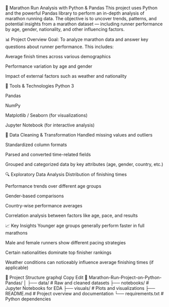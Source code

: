🏃 Marathon Run Analysis with Python & Pandas
This project uses Python and the powerful Pandas library to perform an in-depth analysis of marathon running data. The objective is to uncover trends, patterns, and potential insights from a marathon dataset — including runner performance by age, gender, nationality, and other influencing factors.

📊 Project Overview
Goal:
To analyze marathon data and answer key questions about runner performance. This includes:

Average finish times across various demographics

Performance variation by age and gender

Impact of external factors such as weather and nationality

🔧 Tools & Technologies
Python 3

Pandas

NumPy

Matplotlib / Seaborn (for visualizations)

Jupyter Notebook (for interactive analysis)

🧹 Data Cleaning & Transformation
Handled missing values and outliers

Standardized column formats

Parsed and converted time-related fields

Grouped and categorized data by key attributes (age, gender, country, etc.)

🔍 Exploratory Data Analysis
Distribution of finishing times

Performance trends over different age groups

Gender-based comparisons

Country-wise performance averages

Correlation analysis between factors like age, pace, and results

📈 Key Insights
Younger age groups generally perform faster in full marathons

Male and female runners show different pacing strategies

Certain nationalities dominate top finisher rankings

Weather conditions can noticeably influence average finishing times (if applicable)

📁 Project Structure
graphql
Copy
Edit
📂 Marathon-Run-Project-on-Python-Pandas/
│
├── data/                 # Raw and cleaned datasets
├── notebooks/            # Jupyter Notebooks for EDA
├── visuals/              # Plots and visualizations
├── README.md             # Project overview and documentation
└── requirements.txt      # Python dependencies
